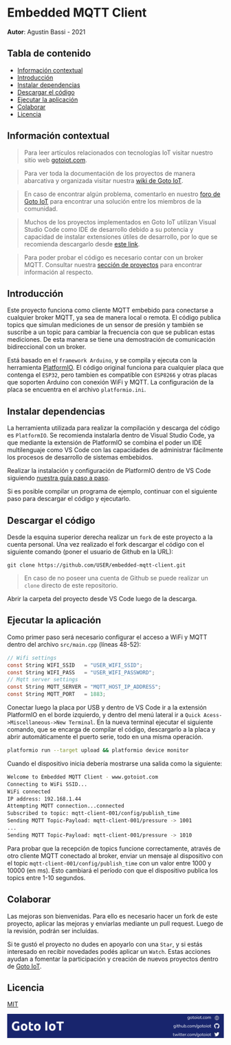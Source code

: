 # Embedded MQTT Client

**Autor**: Agustin Bassi - 2021

## Tabla de contenido

* [Información contextual](#Información-contextual)
* [Introducción](#introducción)
* [Instalar dependencias](#instalar-dependencias)
* [Descargar el código](#descargar-el-código)
* [Ejecutar la aplicación](#ejecutar-la-aplicación)
* [Colaborar](#colaborar)
* [Licencia](#licencia)

## Información contextual

> Para leer artículos relacionados con tecnologías IoT visitar nuestro sitio web [gotoiot.com](https://www.gotoiot.com).

> Para ver toda la documentación de los proyectos de manera abarcativa y organizada visitar nuestra [wiki de Goto IoT](https://github.com/gotoiot/doc/wiki).

> En caso de encontrar algún problema, comentarlo en nuestro [foro de Goto IoT](https://groups.google.com/g/gotoiot) para encontrar una solución entre los miembros de la comunidad.

> Muchos de los proyectos implementados en Goto IoT utilizan Visual Studio Code como IDE de desarrollo debido a su potencia y capacidad de instalar extensiones útiles de desarrollo, por lo que se recomienda descargarlo desde [este link](https://code.visualstudio.com/download). 

> Para poder probar el código es necesario contar con un broker MQTT. Consultar nuestra [sección de proyectos](https://www.gotoiot.com/pages/projects) para encontrar información al respecto.

## Introducción

Este proyecto funciona como cliente MQTT embebido para conectarse a cualquier broker MQTT, ya sea de manera local o remota. El código publica topics que simulan mediciones de un sensor de presión y también se suscribe a un topic para cambiar la frecuencia con que se publican estas mediciones. De esta manera se tiene una demostración de comunicación bidireccional con un broker.

Está basado en el `framework Arduino`, y se compila y ejecuta con la herramienta [PlatformIO](https://platformio.org/install). El código original funciona para cualquier placa que contenga el `ESP32`, pero tambien es compatible con `ESP8266` y otras placas que soporten Arduino con conexión WiFi y MQTT. La configuración de la placa se encuentra en el archivo `platformio.ini`.

## Instalar dependencias

La herramienta utilizada para realizar la compilación y descarga del código es `PlatformIO`. Se recomienda instalarla dentro de Visual Studio Code, ya que mediante la extensión de PlatformIO se combina el poder un IDE multilenguaje como VS Code con las capacidades de administrar fácilmente los procesos de desarrollo de sistemas embebidos.

Realizar la instalación y configuración de PlatformIO dentro de VS Code siguiendo [nuestra guía paso a paso](https://www.gotoiot.com/pages/articles/platformio_vscode_installation/). 

Si es posible compilar un programa de ejemplo, continuar con el siguiente paso para descargar el código y ejecutarlo.

## Descargar el código

Desde la esquina superior derecha realizar un `fork` de este proyecto a la cuenta personal. Una vez realizado el fork descargar el código con el siguiente comando (poner el usuario de Github en la URL):

```
git clone https://github.com/USER/embedded-mqtt-client.git
```

> En caso de no poseer una cuenta de Github se puede realizar un `clone` directo de este repositorio.

Abrir la carpeta del proyecto desde VS Code luego de la descarga.

## Ejecutar la aplicación


Como primer paso será necesario configurar el acceso a WiFi y MQTT dentro del archivo `src/main.cpp` (líneas 48-52):

```c
// Wifi settings
const String WIFI_SSID   = "USER_WIFI_SSID";
const String WIFI_PASS   = "USER_WIFI_PASSWORD";
// Mqtt server settings
const String MQTT_SERVER = "MQTT_HOST_IP_ADDRESS";
const String MQTT_PORT   = 1883;
```

Conectar luego la placa por USB y dentro de VS Code ir a la extensión PlatformIO en el borde izquierdo, y dentro del menú lateral ir a `Quick Acess->Miscellaneous->New Terminal`. En la nueva terminal ejecutar el siguiente comando, que se encarga de compilar el código, descargarlo a la placa y abrir automáticamente el puerto serie, todo en una misma operación.

```sh
platformio run --target upload && platformio device monitor
```

Cuando el dispositivo inicia debería mostrarse una salida como la siguiente:

```sh
Welcome to Embedded MQTT Client - www.gotoiot.com
Connecting to WiFi SSID...
WiFi connected
IP address: 192.168.1.44
Attempting MQTT connection...connected
Subscribed to topic: mqtt-client-001/config/publish_time
Sending MQTT Topic-Payload: mqtt-client-001/pressure -> 1001
...
Sending MQTT Topic-Payload: mqtt-client-001/pressure -> 1010
```

Para probar que la recepción de topics funcione correctamente, através de otro cliente MQTT conectado al broker, enviar un mensaje al dispositivo con el topic `mqtt-client-001/config/publish_time` con un valor entre 1000 y 10000 (en ms). Esto cambiará el período con que el dispositivo publica los topics entre 1-10 segundos.

## Colaborar

Las mejoras son bienvenidas. Para ello es necesario hacer un fork de este proyecto, aplicar las mejoras y enviarlas mediante un pull request. Luego de la revisión, podrán ser incluídas.

Si te gustó el proyecto no dudes en apoyarlo con una `Star`, y si estás interesado en recibir novedades podés aplicar un `Watch`. Estas acciones ayudan a fomentar la participación y creación de nuevos proyectos dentro de [Goto IoT](https://github.com/gotoiot/).

## Licencia

[MIT](https://choosealicense.com/licenses/mit/)

![footer](doc/gotoiot-footer.png)